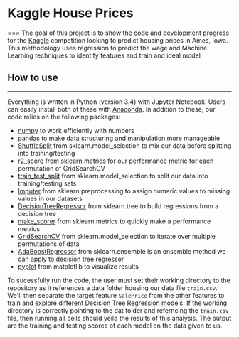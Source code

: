 # Kaggle House Prices
===
The goal of this project is to show the code and development progress for the 
[Kaggle](https://www.kaggle.com/c/house-prices-advanced-regression-techniques)
competition looking to predict housing prices in Ames, Iowa. This methodology 
uses regression to predict the wage and Machine Learning techniques to identify
features and train and ideal model

## How to use
---
Everything is written in Python (version 3.4) with Jupyter Notebook. Users can easily install
both of these with [Anaconda](https://anaconda.org/anaconda/python). In addition to these, our
code relies on the following packages:
- [numpy](www.numpy.org/) to work efficiently with numbers
- [pandas](https://pandas.pydata.org/) to make data structuring and manipulation more manageable
- [ShuffleSplit](scikit-learn.org/stable/modules/generated/sklearn.model_selection.ShuffleSplit.html) from sklearn.model_selection to mix our data before splitting into training/testing
- [r2_score](scikit-learn.org/stable/modules/generated/sklearn.metrics.r2_score.html) from sklearn.metrics for our performance metric for each permutation of GridSearchCV
- [train_test_split](scikit-learn.org/stable/modules/generated/sklearn.model_selection.train_test_split.html) from sklearn.model_selection to split our data into training/testing sets
- [Imputer](scikit-learn.org/stable/modules/generated/sklearn.preprocessing.Imputer.html) from sklearn.preprocessing to assign numeric values to missing values in our datasets
- [DecisionTreeRegressor](scikit-learn.org/stable/modules/generated/sklearn.tree.DecisionTreeRegressor.html) from sklearn.tree to build regressions from a decision tree
- [make_scorer](scikit-learn.org/stable/modules/generated/sklearn.metrics.make_scorer.html) from sklearn.metrics to quickly make a performance metrics
- [GridSearchCV](scikit-learn.org/stable/modules/generated/sklearn.model_selection.GridSearchCV.html) from sklearn.model_selection to iterate over multiple permutations of data
- [AdaBoostRegressor](scikit-learn.org/stable/modules/generated/sklearn.ensemble.AdaBoostRegressor.html) from sklearn.ensemble is an ensemble method we can apply to decision tree regressor
- [pyplot](https://matplotlib.org/api/pyplot_api.html) from matplotlib to visualize results 

To sucessfully run the code, the user must set their working directory to the repository as it references a data
folder housing our data file `train.csv`. We'll then separate the target feature `SalePrice` from the other features
to train and explore different Decision Tree Regression models. If the working directory is correctly pointing to the
dat folder and referncing the `train.csv` file, then running all cells should yeild the results of this analysis. The 
output are the training and testing scores of each model on the data given to us.
